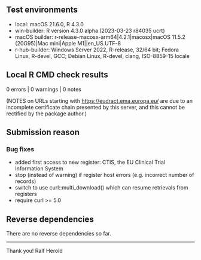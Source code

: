 ## Test environments

* local: macOS 21.6.0, R 4.3.0
* win-builder: R version 4.3.0 alpha (2023-03-23 r84035 ucrt)
* macOS builder: r-release-macosx-arm64|4.2.1|macosx|macOS 11.5.2 (20G95)|Mac mini|Apple M1||en_US.UTF-8 
* r-hub-builder: Windows Server 2022, R-release, 32/64 bit; Fedora Linux, R-devel, GCC; Debian Linux, R-devel, clang, ISO-8859-15 locale

## Local R CMD check results

0 errors | 0 warnings | 0 notes 

(NOTES on URLs starting with https://eudract.ema.europa.eu/ 
are due to an incomplete certificate chain presented by this 
server, and this cannot be rectified by the package author.)

## Submission reason

### Bug fixes

 - added first access to new register: CTIS, the EU Clinical Trial Information System
 - stop (instead of warning) if register host errors (e.g. incorrect number of records)
 - switch to use curl::multi_download() which can resume retrievals from registers
 - require curl >= 5.0
 
## Reverse dependencies

There are no reverse dependencies so far.

----------
Thank you!
Ralf Herold
